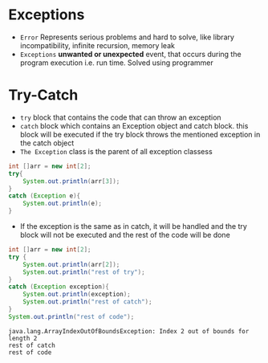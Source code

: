 # Exceptions
- `Error` Represents serious problems and hard to solve, like library incompatibility, infinite recursion, memory leak
- `Exceptions` **unwanted or unexpected** event, that occurs during the program execution i.e. run time. Solved using programmer

# Try-Catch
- `try` block that contains the code that can throw an exception
- `catch` block which contains an Exception object and catch block. this block will be executed if the try block throws the mentioned exception in the catch object
- `The Exception` class is the parent of all exception classess


```java
int []arr = new int[2];
try{
    System.out.println(arr[3]);
}
catch (Exception e){
    System.out.println(e);
}
```

- If the exception is the same as in catch, it will be handled and the try block will not be executed and the rest of the code will be done

```java
int []arr = new int[2];
try {
    System.out.println(arr[2]);
    System.out.println("rest of try");
}
catch (Exception exception){
    System.out.println(exception);
    System.out.println("rest of catch");
}
System.out.println("rest of code");
```
```
java.lang.ArrayIndexOutOfBoundsException: Index 2 out of bounds for length 2
rest of catch
rest of code
```
